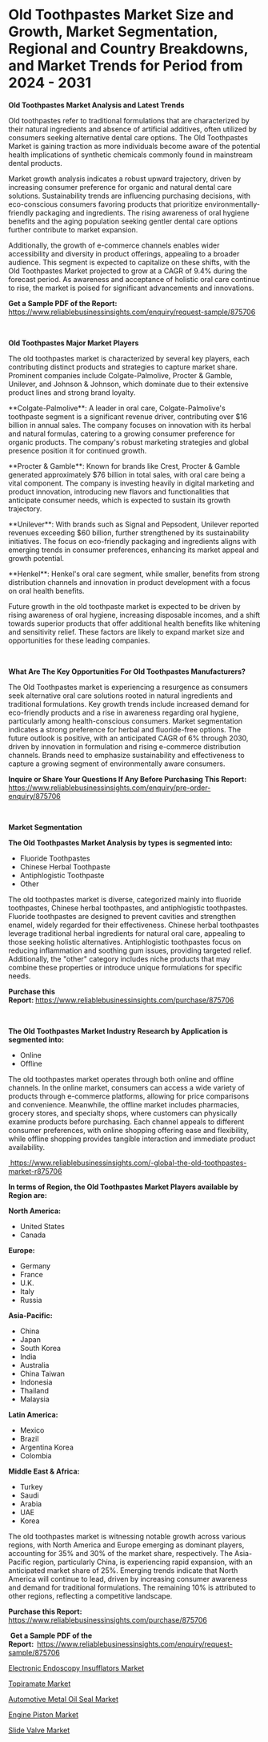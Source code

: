 <p><h1>Old Toothpastes Market Size and Growth, Market Segmentation, Regional and Country Breakdowns, and Market Trends for Period from 2024 -  2031</h1></p><p><strong>Old Toothpastes Market Analysis and Latest Trends</strong></p>
<p><p>Old toothpastes refer to traditional formulations that are characterized by their natural ingredients and absence of artificial additives, often utilized by consumers seeking alternative dental care options. The Old Toothpastes Market is gaining traction as more individuals become aware of the potential health implications of synthetic chemicals commonly found in mainstream dental products.</p><p>Market growth analysis indicates a robust upward trajectory, driven by increasing consumer preference for organic and natural dental care solutions. Sustainability trends are influencing purchasing decisions, with eco-conscious consumers favoring products that prioritize environmentally-friendly packaging and ingredients. The rising awareness of oral hygiene benefits and the aging population seeking gentler dental care options further contribute to market expansion.</p><p>Additionally, the growth of e-commerce channels enables wider accessibility and diversity in product offerings, appealing to a broader audience. This segment is expected to capitalize on these shifts, with the Old Toothpastes Market projected to grow at a CAGR of 9.4% during the forecast period. As awareness and acceptance of holistic oral care continue to rise, the market is poised for significant advancements and innovations.</p></p>
<p><strong>Get a Sample PDF of the Report:&nbsp;</strong> <a href="https://www.reliablebusinessinsights.com/enquiry/request-sample/875706">https://www.reliablebusinessinsights.com/enquiry/request-sample/875706</a></p>
<p>&nbsp;</p>
<p><strong>Old Toothpastes Major Market Players</strong></p>
<p><p>The old toothpastes market is characterized by several key players, each contributing distinct products and strategies to capture market share. Prominent companies include Colgate-Palmolive, Procter & Gamble, Unilever, and Johnson & Johnson, which dominate due to their extensive product lines and strong brand loyalty.</p><p>**Colgate-Palmolive**: A leader in oral care, Colgate-Palmolive's toothpaste segment is a significant revenue driver, contributing over $16 billion in annual sales. The company focuses on innovation with its herbal and natural formulas, catering to a growing consumer preference for organic products. The company's robust marketing strategies and global presence position it for continued growth.</p><p>**Procter & Gamble**: Known for brands like Crest, Procter & Gamble generated approximately $76 billion in total sales, with oral care being a vital component. The company is investing heavily in digital marketing and product innovation, introducing new flavors and functionalities that anticipate consumer needs, which is expected to sustain its growth trajectory.</p><p>**Unilever**: With brands such as Signal and Pepsodent, Unilever reported revenues exceeding $60 billion, further strengthened by its sustainability initiatives. The focus on eco-friendly packaging and ingredients aligns with emerging trends in consumer preferences, enhancing its market appeal and growth potential.</p><p>**Henkel**: Henkel's oral care segment, while smaller, benefits from strong distribution channels and innovation in product development with a focus on oral health benefits.</p><p>Future growth in the old toothpaste market is expected to be driven by rising awareness of oral hygiene, increasing disposable incomes, and a shift towards superior products that offer additional health benefits like whitening and sensitivity relief. These factors are likely to expand market size and opportunities for these leading companies.</p></p>
<p>&nbsp;</p>
<p><strong>What Are The Key Opportunities For Old Toothpastes Manufacturers?</strong></p>
<p><p>The Old Toothpastes market is experiencing a resurgence as consumers seek alternative oral care solutions rooted in natural ingredients and traditional formulations. Key growth trends include increased demand for eco-friendly products and a rise in awareness regarding oral hygiene, particularly among health-conscious consumers. Market segmentation indicates a strong preference for herbal and fluoride-free options. The future outlook is positive, with an anticipated CAGR of 6% through 2030, driven by innovation in formulation and rising e-commerce distribution channels. Brands need to emphasize sustainability and effectiveness to capture a growing segment of environmentally aware consumers.</p></p>
<p><strong>Inquire or Share Your Questions If Any Before Purchasing This Report:</strong> <a href="https://www.reliablebusinessinsights.com/enquiry/pre-order-enquiry/875706">https://www.reliablebusinessinsights.com/enquiry/pre-order-enquiry/875706</a></p>
<p>&nbsp;</p>
<p><strong>Market Segmentation</strong></p>
<p><strong>The Old Toothpastes Market Analysis by types is segmented into:</strong></p>
<p><ul><li>Fluoride Toothpastes</li><li>Chinese Herbal Toothpaste</li><li>Antiphlogistic Toothpaste</li><li>Other</li></ul></p>
<p><p>The old toothpastes market is diverse, categorized mainly into fluoride toothpastes, Chinese herbal toothpastes, and antiphlogistic toothpastes. Fluoride toothpastes are designed to prevent cavities and strengthen enamel, widely regarded for their effectiveness. Chinese herbal toothpastes leverage traditional herbal ingredients for natural oral care, appealing to those seeking holistic alternatives. Antiphlogistic toothpastes focus on reducing inflammation and soothing gum issues, providing targeted relief. Additionally, the "other" category includes niche products that may combine these properties or introduce unique formulations for specific needs.</p></p>
<p><strong>Purchase this Report:&nbsp;</strong><a href="https://www.reliablebusinessinsights.com/purchase/875706">https://www.reliablebusinessinsights.com/purchase/875706</a></p>
<p>&nbsp;</p>
<p><strong>The Old Toothpastes Market Industry Research by Application is segmented into:</strong></p>
<p><ul><li>Online</li><li>Offline</li></ul></p>
<p><p>The old toothpastes market operates through both online and offline channels. In the online market, consumers can access a wide variety of products through e-commerce platforms, allowing for price comparisons and convenience. Meanwhile, the offline market includes pharmacies, grocery stores, and specialty shops, where customers can physically examine products before purchasing. Each channel appeals to different consumer preferences, with online shopping offering ease and flexibility, while offline shopping provides tangible interaction and immediate product availability.</p></p>
<p><a href="https://www.reliablebusinessinsights.com/-global-the-old-toothpastes-market-r875706">&nbsp;https://www.reliablebusinessinsights.com/-global-the-old-toothpastes-market-r875706</a></p>
<p><strong>In terms of Region, the Old Toothpastes Market Players available by Region are:</strong></p>
<p>
    <p> <strong> North America: </strong>
        <ul>
            <li>United States</li>
            <li>Canada</li>
        </ul>
        </p> 
    <p> <strong> Europe: </strong>
        <ul>
            <li>Germany</li>
            <li>France</li>
            <li>U.K.</li>
            <li>Italy</li>
            <li>Russia</li>
        </ul>
        </p> 
    <p> <strong> Asia-Pacific: </strong>
        <ul>
            <li>China</li>
            <li>Japan</li>
            <li>South Korea</li>
            <li>India</li>
            <li>Australia</li>
            <li>China Taiwan</li>
            <li>Indonesia</li>
            <li>Thailand</li>
            <li>Malaysia</li>
        </ul>
        </p> 
    <p> <strong> Latin America: </strong>
        <ul>
            <li>Mexico</li>
            <li>Brazil</li>
            <li>Argentina Korea</li>
            <li>Colombia</li>
        </ul>
        </p> 
    <p> <strong> Middle East & Africa: </strong>
        <ul>
            <li>Turkey</li>
            <li>Saudi</li>
            <li>Arabia</li>
            <li>UAE</li>
            <li>Korea</li>
        </ul>
    </p>
    </p>
<p><p>The old toothpastes market is witnessing notable growth across various regions, with North America and Europe emerging as dominant players, accounting for 35% and 30% of the market share, respectively. The Asia-Pacific region, particularly China, is experiencing rapid expansion, with an anticipated market share of 25%. Emerging trends indicate that North America will continue to lead, driven by increasing consumer awareness and demand for traditional formulations. The remaining 10% is attributed to other regions, reflecting a competitive landscape.</p></p>
<p><strong>Purchase this Report: </strong><a href="https://www.reliablebusinessinsights.com/purchase/875706">https://www.reliablebusinessinsights.com/purchase/875706</a></p>
<p>&nbsp;<strong>Get a Sample PDF of the Report:&nbsp;&nbsp;</strong><a href="https://www.reliablebusinessinsights.com/enquiry/request-sample/875706">https://www.reliablebusinessinsights.com/enquiry/request-sample/875706</a></p>
<p><strong></strong></p>
<p><p><a href="https://medium.com/@jewelmohr25/insights-into-the-electronic-endoscopy-insufflators-industry-market-financial-status-market-size-eac905e06676">Electronic Endoscopy Insufflators Market</a></p><p><a href="https://www.linkedin.com/pulse/global-topiramate-market-opportunities-forecast-period-from-5ysqe?trackingId=fKytsu8%2BQCK5s58StpLFMg%3D%3D">Topiramate Market</a></p><p><a href="https://medium.com/@charityrice1939/insights-into-the-automotive-metal-oil-seal-market-size-which-is-expanding-with-a-9-7-3865d0bac355">Automotive Metal Oil Seal Market</a></p><p><a href="https://www.linkedin.com/pulse/global-engine-piston-market-size-trends-analysis-regional-3pzje?trackingId=yxFBRcpISlqEwxeGkUJcnA%3D%3D">Engine Piston Market</a></p><p><a href="https://www.linkedin.com/pulse/global-slide-valve-industry-research-report-competitive-lej1f?trackingId=Rr6a5EPKStS8Op%2FglMNCig%3D%3D">Slide Valve Market</a></p></p>
